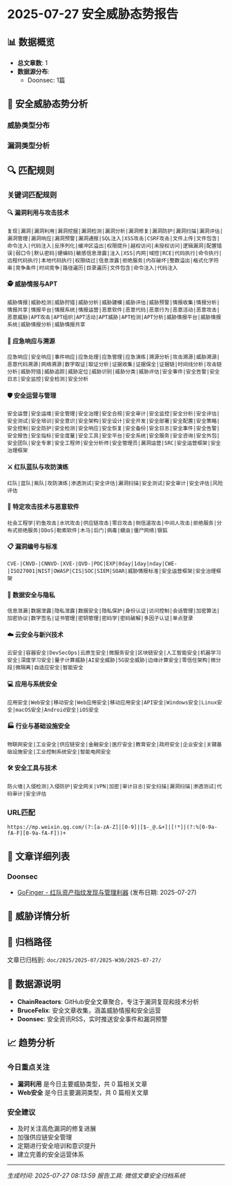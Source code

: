 # 2025-07-27 安全威胁态势报告

## 📊 数据概览

- **总文章数**: 1
- **数据源分布**:
  - Doonsec: 1篇

## 🚨 安全威胁态势分析

### 威胁类型分布

### 漏洞类型分析

## 🔍 匹配规则

### 关键词匹配规则

#### 🔍 漏洞利用与攻击技术
`复现|漏洞|漏洞利用|漏洞挖掘|漏洞检测|漏洞分析|漏洞修复|漏洞防护|漏洞扫描|漏洞评估|漏洞管理|漏洞响应|漏洞预警|漏洞通报|SQL注入|XSS攻击|CSRF攻击|文件上传|文件包含|命令注入|代码注入|反序列化|缓冲区溢出|权限提升|越权访问|未授权访问|逻辑漏洞|配置错误|弱口令|默认密码|硬编码|敏感信息泄露|注入|XSS|内网|域控|RCE|代码执行|命令执行|远程代码执行|本地代码执行|权限绕过|信息泄露|拒绝服务|内存破坏|整数溢出|格式化字符串|竞争条件|时间竞争|路径遍历|目录遍历|文件包含|命令注入|代码注入`

#### 🕵️ 威胁情报与APT
`威胁情报|威胁检测|威胁狩猎|威胁分析|威胁建模|威胁评估|威胁预警|情报收集|情报分析|情报共享|情报平台|情报系统|情报运营|恶意软件|恶意代码|恶意行为|恶意活动|恶意攻击|恶意威胁|APT攻击|APT组织|APT活动|APT威胁|APT检测|APT分析|威胁情报平台|威胁情报系统|威胁情报分析|威胁情报共享`

#### 🚨 应急响应与溯源
`应急响应|安全响应|事件响应|应急处理|应急管理|应急演练|溯源分析|攻击溯源|威胁溯源|恶意代码溯源|网络溯源|数字取证|取证分析|证据收集|证据保全|证据链|时间线分析|攻击链分析|威胁狩猎|威胁追踪|威胁定位|威胁识别|威胁分类|威胁评估|安全事件|安全告警|安全日志|安全监控|安全检测|安全分析`

#### 🛡️ 安全运营与管理
`安全运营|安全运维|安全管理|安全治理|安全合规|安全审计|安全监控|安全分析|安全评估|安全测试|安全培训|安全意识|安全架构|安全设计|安全开发|安全部署|安全配置|安全策略|安全控制|安全防护|安全检测|安全响应|安全恢复|安全备份|安全日志|安全事件|安全告警|安全报告|安全指标|安全度量|安全工具|安全平台|安全系统|安全服务|安全咨询|安全外包|安全团队|安全专家|安全工程师|安全分析师|安全管理员|漏洞运营|SRC|安全运营框架|安全治理框架`

#### ⚔️ 红队蓝队与攻防演练
`红队|蓝队|紫队|攻防演练|渗透测试|安全评估|漏洞扫描|安全测试|安全审计|安全评估|风险评估`

#### 🦠 特定攻击技术与恶意软件
`社会工程学|钓鱼攻击|水坑攻击|供应链攻击|零日攻击|侧信道攻击|中间人攻击|拒绝服务|分布式拒绝服务|DDoS|勒索软件|木马|后门|病毒|蠕虫|僵尸网络|银狐`

#### 📋 漏洞编号与标准
`CVE-|CNVD-|CNNVD-|XVE-|QVD-|POC|EXP|0day|1day|nday|CWE-|ISO27001|NIST|OWASP|CIS|SOC|SIEM|SOAR|威胁情报标准|安全运营框架|安全治理框架`

#### 🔐 数据安全与隐私
`信息泄漏|数据泄露|隐私泄露|数据安全|隐私保护|身份认证|访问控制|会话管理|加密算法|加密协议|数字签名|证书管理|密钥管理|密码学|密码破解|多因子认证|单点登录`

#### ☁️ 云安全与新兴技术
`云安全|容器安全|DevSecOps|云原生安全|微服务安全|区块链安全|人工智能安全|机器学习安全|深度学习安全|量子计算威胁|AI安全威胁|5G安全威胁|边缘计算安全|零信任架构|微分段|微隔离|自适应安全|智能安全`

#### 💻 应用与系统安全
`应用安全|Web安全|移动安全|Web应用安全|移动应用安全|API安全|Windows安全|Linux安全|macOS安全|Android安全|iOS安全`

#### 🏭 行业与基础设施安全
`物联网安全|工业安全|供应链安全|金融安全|医疗安全|教育安全|政府安全|企业安全|关键基础设施安全|工业控制系统安全|智能电网安全`

#### 🛠️ 安全工具与技术
`防火墙|入侵检测|入侵防护|安全网关|VPN|加密|审计日志|安全扫描|漏洞扫描|渗透测试|代码审计|安全评估`

### URL匹配
`https://mp.weixin.qq.com/(?:[a-zA-Z]|[0-9]|[$-_@.&+]|[!*]|(?:%[0-9a-fA-F][0-9a-fA-F]))+`

## 📰 文章详细列表

### Doonsec

- [GoFinger - 红队资产指纹发现与管理利器](https://mp.weixin.qq.com/s?__biz=Mzk0ODM0NDIxNQ==&mid=2247494836&idx=1&sn=796064373cdbff886f5a3af99e196771) (发布日期: 2025-07-27)


## 🎯 威胁详情分析


## 📁 归档路径

文章已归档到: `doc/2025/2025-07/2025-W30/2025-07-27/`

## 🔗 数据源说明

- **ChainReactors**: GitHub安全文章聚合，专注于漏洞复现和技术分析
- **BruceFeIix**: 安全文章收集，涵盖威胁情报和安全运营
- **Doonsec**: 安全资讯RSS，实时推送安全事件和漏洞预警

## 📈 趋势分析

### 今日重点关注
- **漏洞利用** 是今日主要威胁类型，共 0 篇相关文章
- **Web安全** 是今日主要漏洞类型，共 0 篇相关文章

### 安全建议
- 及时关注高危漏洞的修复进展
- 加强供应链安全管理
- 定期进行安全培训和意识提升
- 建立完善的安全运营体系

---
*生成时间: 2025-07-27 08:13:59*
*报告工具: 微信文章安全归档系统*
